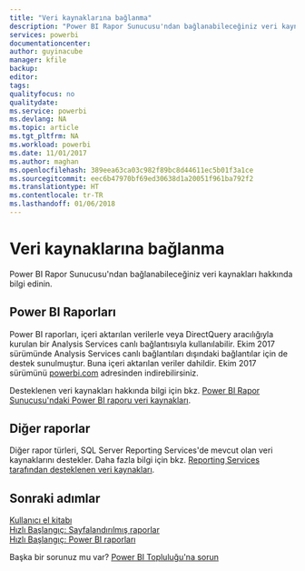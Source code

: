 ```yaml
---
title: "Veri kaynaklarına bağlanma"
description: "Power BI Rapor Sunucusu'ndan bağlanabileceğiniz veri kaynakları hakkında bilgi edinin."
services: powerbi
documentationcenter: 
author: guyinacube
manager: kfile
backup: 
editor: 
tags: 
qualityfocus: no
qualitydate: 
ms.service: powerbi
ms.devlang: NA
ms.topic: article
ms.tgt_pltfrm: NA
ms.workload: powerbi
ms.date: 11/01/2017
ms.author: maghan
ms.openlocfilehash: 389eea63ca03c982f89bc8d44611ec5b01f3a1ce
ms.sourcegitcommit: eec6b47970bf69ed30638d1a20051f961ba792f2
ms.translationtype: HT
ms.contentlocale: tr-TR
ms.lasthandoff: 01/06/2018
---
```

# <a name="connecting-to-data-sources"></a>Veri kaynaklarına bağlanma
Power BI Rapor Sunucusu'ndan bağlanabileceğiniz veri kaynakları hakkında bilgi edinin.

## <a name="power-bi-reports"></a>Power BI Raporları
Power BI raporları, içeri aktarılan verilerle veya DirectQuery aracılığıyla kurulan bir Analysis Services canlı bağlantısıyla kullanılabilir. Ekim 2017 sürümünde Analysis Services canlı bağlantıları dışındaki bağlantılar için de destek sunulmuştur. Buna içeri aktarılan veriler dahildir. Ekim 2017 sürümünü [powerbi.com](https://powerbi.microsoft.com/report-server/) adresinden indirebilirsiniz.

Desteklenen veri kaynakları hakkında bilgi için bkz. [Power BI Rapor Sunucusu'ndaki Power BI raporu veri kaynakları](data-sources.md).

## <a name="other-reports"></a>Diğer raporlar
Diğer rapor türleri, SQL Server Reporting Services'de mevcut olan veri kaynaklarını destekler. Daha fazla bilgi için bkz. [Reporting Services tarafından desteklenen veri kaynakları](https://docs.microsoft.com/sql/reporting-services/report-data/data-sources-supported-by-reporting-services-ssrs).

## <a name="next-steps"></a>Sonraki adımlar
[Kullanıcı el kitabı](user-handbook-overview.md)  
[Hızlı Başlangıç: Sayfalandırılmış raporlar](quickstart-create-paginated-report.md)  
[Hızlı Başlangıç: Power BI raporları](quickstart-create-powerbi-report.md)

Başka bir sorunuz mu var? [Power BI Topluluğu'na sorun](https://community.powerbi.com/)

